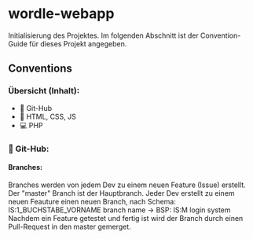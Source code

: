 # wordle-webapp

Initialisierung des Projektes. Im folgenden Abschnitt ist der Convention-Guide für dieses Projekt angegeben.

## Conventions

### Übersicht (Inhalt):
* 🎫 Git-Hub
* 🍮 HTML, CSS, JS
* 💻 PHP

### 🎫 Git-Hub:

#### Branches:
Branches werden von jedem Dev zu einem neuen Feature (Issue) erstellt. Der "master" Branch ist der Hauptbranch. Jeder Dev erstellt zu einem neuen Feauture einen neuen Branch, nach Schema: 
IS:1_BUCHSTABE_VORNAME branch name -> BSP: IS:M login system
Nachdem ein Feature getestet und fertig ist wird der Branch durch einen Pull-Request in den master gemerget.